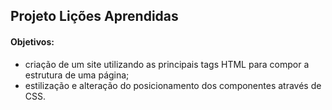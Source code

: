 ## Projeto Lições Aprendidas

#### Objetivos:
- criação de um site utilizando as principais tags HTML para compor a estrutura de uma página; 
- estilização e alteração do posicionamento dos componentes através de CSS.

